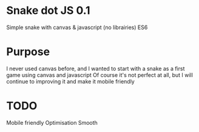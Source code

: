# Snake dot JS 0.1
Simple snake with canvas &amp; javascript (no librairies) ES6

# Purpose
I never used canvas before, and I wanted to start with a snake as a first game using canvas and javascript
Of course it's not perfect at all, but I will continue to improving it and make it mobile friendly

# TODO
Mobile friendly
Optimisation
Smooth